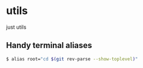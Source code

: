 # utils
just utils

## Handy terminal aliases

```sh
$ alias root="cd $(git rev-parse --show-toplevel)"
```
